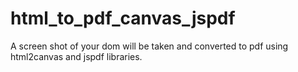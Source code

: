 # html_to_pdf_canvas_jspdf
A screen shot of your dom will be taken and converted to pdf using html2canvas and jspdf libraries.
